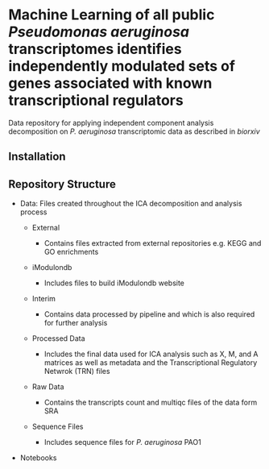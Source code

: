 # Machine Learning of all public <i>Pseudomonas aeruginosa</i> transcriptomes identifies independently modulated sets of genes associated with known transcriptional regulators

Data repository for applying independent component analysis decomposition on <i>P. aeruginosa</i> transcriptomic data as described in <i>biorxiv</i> 

## Installation

## Repository Structure

* Data: Files created throughout the ICA decomposition and analysis process
  * External
     * Contains files extracted from external repositories e.g. KEGG and GO enrichments


  * iModulondb
    * Includes files to build iModulondb website

  * Interim
      * Contains data processed by pipeline and which is also required for further analysis

  * Processed Data
      * Includes the final data used for ICA analysis such as X, M, and A matrices as well as metadata and the Transcriptional Regulatory Netwrok (TRN) files

  * Raw Data
      * Contains the transcripts count and multiqc files of the data form SRA 
  
  * Sequence Files
      * Includes sequence files for <i> P. aeruginosa</i> PAO1


* Notebooks
      


